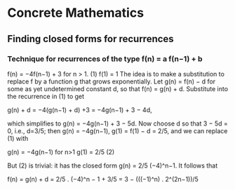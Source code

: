 
# Concrete Mathematics 

## Finding closed forms for recurrences 

### Technique for recurrences of the type f(n) = a f(n−1) + b 
f(n) = −4f(n−1) + 3 for n > 1.  (1)
f(1) = 1
The idea is to make a substitution to replace f by a function g that grows exponentially. Let g(n) = f(n) − d for some as yet undetermined constant d, 
so that f(n) = g(n) + d. Substitute into the recurrence in (1) to get

g(n) + d = −4(g(n−1) + d) +3 = −4g(n−1) + 3 − 4d,

which simplifies to g(n) = −4g(n−1) + 3 − 5d. Now choose d so that 3 − 5d = 0, i.e., d=3/5; 
then g(n) = −4g(n−1), g(1) = f(1) − d = 2/5, and we can replace (1) with

g(n) = −4g(n−1) for n>1 
g(1) = 2/5               (2)

But (2) is trivial: it has the closed form g(n) = 2/5 (−4)^n−1. It follows that

f(n) = g(n) + d = 2/5 . (−4)^n − 1 + 3/5 = 3 − (((−1)^n) . 2^(2n−1))/5

